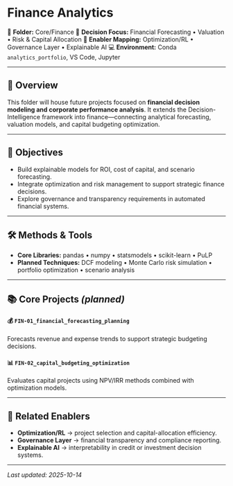 # Finance Analytics

📂 **Folder:** Core/Finance
🧭 **Decision Focus:** Financial Forecasting • Valuation • Risk & Capital Allocation
🧩 **Enabler Mapping:** Optimization/RL • Governance Layer • Explainable AI
💻 **Environment:** Conda `analytics_portfolio`, VS Code, Jupyter

---

## 📘 Overview
This folder will house future projects focused on **financial decision modeling and corporate performance analysis**.
It extends the Decision-Intelligence framework into finance—connecting analytical forecasting, valuation models, and capital budgeting optimization.

---

## 🎯 Objectives
- Build explainable models for ROI, cost of capital, and scenario forecasting.
- Integrate optimization and risk management to support strategic finance decisions.
- Explore governance and transparency requirements in automated financial systems.

---

## 🛠️ Methods & Tools
- **Core Libraries:** pandas • numpy • statsmodels • scikit-learn • PuLP
- **Planned Techniques:** DCF modeling • Monte Carlo risk simulation • portfolio optimization • scenario analysis

---

## 📚 Core Projects *(planned)*
#### 💰 `FIN-01_financial_forecasting_planning`
Forecasts revenue and expense trends to support strategic budgeting decisions.

#### 📊 `FIN-02_capital_budgeting_optimization`
Evaluates capital projects using NPV/IRR methods combined with optimization models.

---

## 🔗 Related Enablers
- **Optimization/RL** → project selection and capital-allocation efficiency.
- **Governance Layer** → financial transparency and compliance reporting.
- **Explainable AI** → interpretability in credit or investment decision systems.

---

_Last updated: 2025-10-14_
